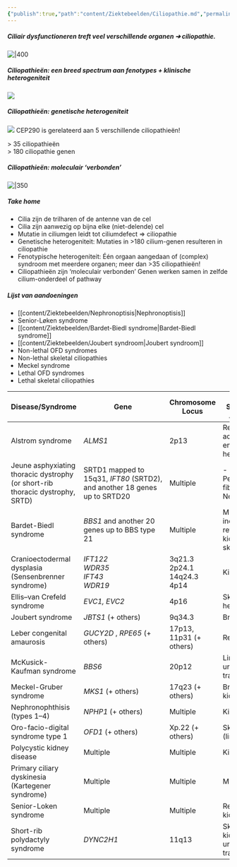 ```yaml
---
{"publish":true,"path":"content/Ziektebeelden/Ciliopathie.md","permalink":"/content/ziektebeelden/ciliopathie/","title":"Ciliopathie","tags":["Klinische_genetica/Ciliopathie","Ziektebeeld"]}
---
```



##### Ciliair dysfunctioneren treft veel verschillende organen ➔ ciliopathie.

![|400](https://i.imgur.com/9DPPE8f.png)
##### Ciliopathieën: een breed spectrum aan fenotypes + klinische heterogeniteit
![](https://i.imgur.com/3zkmIYC.png)

##### Ciliopathieën: genetische heterogeniteit
![](https://i.imgur.com/WwiwBeB.png)
CEP290 is gerelateerd aan 5 verschillende ciliopathieën!

\> 35 ciliopathieën  
\> 180 ciliopathie genen

##### Ciliopathieën: moleculair ‘verbonden’
![|350](https://i.imgur.com/5iNOZo3.png)



##### Take home 
- Cilia zijn de trilharen of de antenne van de cel  
- Cilia zijn aanwezig op bijna elke (niet-delende) cel  
- Mutatie in ciliumgen leidt tot ciliumdefect => ciliopathie  
- Genetische heterogeniteit: Mutaties in >180 cilium-genen resulteren in ciliopathie  
- Fenotypische heterogeniteit: Één orgaan aangedaan of (complex) syndroom met meerdere organen; meer dan >35 ciliopathieën!  
- Ciliopathieën zijn ‘moleculair verbonden’ Genen werken samen in zelfde cilium-onderdeel of pathway

##### Lijst van aandoeningen
- [[content/Ziektebeelden/Nephronoptisis\|Nephronoptisis]]
- Senior-Løken syndrome
- [[content/Ziektebeelden/Bardet-Biedl syndrome\|Bardet-Biedl syndrome]]
- [[content/Ziektebeelden/Joubert syndroom\|Joubert syndroom]]
- Non-lethal OFD syndromes
- Non-lethal skeletal ciliopathies
- Meckel syndrome
- Lethal OFD syndromes
- Lethal skeletal ciliopathies

| Disease/Syndrome                                                              | Gene                                                                      | Chromosome Locus                               | Body System(s) Affected                              |
| ----------------------------------------------------------------------------- | ------------------------------------------------------------------------- | ---------------------------------------------- | ---------------------------------------------------- |
| Alstrom syndrome                                                              | _ALMS1_                                                                   | 2p13                                           | Retina, adipose, endocrine, heart                    |
| Jeune asphyxiating thoracic dystrophy (or short-rib thoracic dystrophy, SRTD) | SRTD1 mapped to 15q31, _IFT80_ (SRTD2), and another 18 genes up to SRTD20 | Multiple                                       | - Skeleton </br> Periportal fibrosis </br> Nephritis |
| Bardet-Biedl syndrome                                                         | _BBS1_ and another 20 genes up to BBS type 21                             | Multiple                                       | Multisystem, including retina, kidney, skeleton      |
| Cranioectodermal dysplasia (Sensenbrenner syndrome)                           | _IFT122_  </br>  _WDR35_     </br> _IFT43_ </br>    _WDR19_               | 3q21.3 </br> 2p24.1 </br>  14q24.3  </br> 4p14 | Kidney, liver                                        |
| Ellis–van Crefeld syndrome                                                    | _EVC1, EVC2_                                                              | 4p16                                           | Skeleton, heart                                      |
| Joubert syndrome                                                              | _JBTS1_ (+ others)                                                        | 9q34.3                                         | Brain                                                |
| Leber congenital amaurosis                                                    | _GUCY2D_ , _RPE65_ (+ others)                                             | 17p13, 11p31 (+ others)                        | Retina                                               |
| McKusick-Kaufman syndrome                                                     | _BBS6_                                                                    | 20p12                                          | Limb, heart, urogenital tract                        |
| Meckel-Gruber syndrome                                                        | _MKS1_ (+ others)                                                         | 17q23 (+ others)                               | Brain, kidney, liver                                 |
| Nephronophthisis (types 1–4)                                                  | _NPHP1_ (+ others)                                                        | Multiple                                       | Kidney                                               |
| Oro-facio-digital syndrome type 1                                             | _OFD1_ (+ others)                                                         | Xp.22 (+ others)                               | Skeleton (limb, face)                                |
| Polycystic kidney disease                                                     | Multiple                                                                  | Multiple                                       | Kidney                                               |
| Primary ciliary dyskinesia (Kartegener syndrome)                              | Multiple                                                                  | Multiple                                       | Multisystem                                          |
| Senior-Loken syndrome                                                         | Multiple                                                                  | Multiple                                       | Retina, kidney                                       |
| Short-rib polydactyly syndrome                                                | _DYNC2H1_                                                                 | 11q13                                          | Skeleton, kidney, urogenital tract                   |